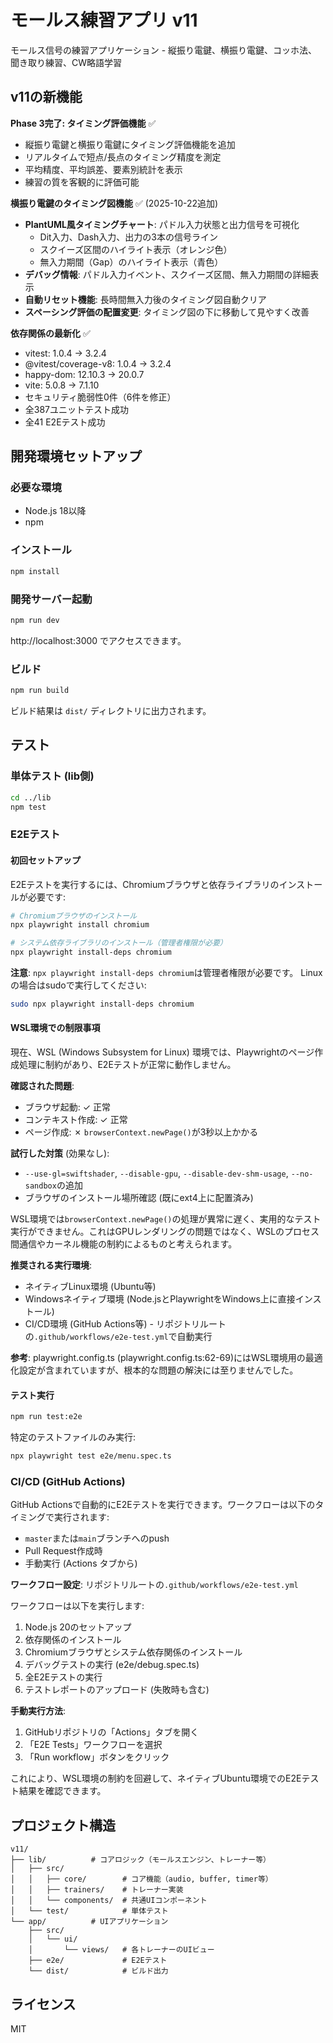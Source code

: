 # モールス練習アプリ v11

モールス信号の練習アプリケーション - 縦振り電鍵、横振り電鍵、コッホ法、聞き取り練習、CW略語学習

## v11の新機能

**Phase 3完了: タイミング評価機能** ✅
- 縦振り電鍵と横振り電鍵にタイミング評価機能を追加
- リアルタイムで短点/長点のタイミング精度を測定
- 平均精度、平均誤差、要素別統計を表示
- 練習の質を客観的に評価可能

**横振り電鍵のタイミング図機能** ✅ (2025-10-22追加)
- **PlantUML風タイミングチャート**: パドル入力状態と出力信号を可視化
  - Dit入力、Dash入力、出力の3本の信号ライン
  - スクイーズ区間のハイライト表示（オレンジ色）
  - 無入力期間（Gap）のハイライト表示（青色）
- **デバッグ情報**: パドル入力イベント、スクイーズ区間、無入力期間の詳細表示
- **自動リセット機能**: 長時間無入力後のタイミング図自動クリア
- **スペーシング評価の配置変更**: タイミング図の下に移動して見やすく改善

**依存関係の最新化** ✅
- vitest: 1.0.4 → 3.2.4
- @vitest/coverage-v8: 1.0.4 → 3.2.4
- happy-dom: 12.10.3 → 20.0.7
- vite: 5.0.8 → 7.1.10
- セキュリティ脆弱性0件（6件を修正）
- 全387ユニットテスト成功
- 全41 E2Eテスト成功

## 開発環境セットアップ

### 必要な環境

- Node.js 18以降
- npm

### インストール

```bash
npm install
```

### 開発サーバー起動

```bash
npm run dev
```

http://localhost:3000 でアクセスできます。

### ビルド

```bash
npm run build
```

ビルド結果は `dist/` ディレクトリに出力されます。

## テスト

### 単体テスト (lib側)

```bash
cd ../lib
npm test
```

### E2Eテスト

#### 初回セットアップ

E2Eテストを実行するには、Chromiumブラウザと依存ライブラリのインストールが必要です:

```bash
# Chromiumブラウザのインストール
npx playwright install chromium

# システム依存ライブラリのインストール（管理者権限が必要）
npx playwright install-deps chromium
```

**注意**: `npx playwright install-deps chromium`は管理者権限が必要です。
Linuxの場合はsudoで実行してください:

```bash
sudo npx playwright install-deps chromium
```

#### WSL環境での制限事項

現在、WSL (Windows Subsystem for Linux) 環境では、Playwrightのページ作成処理に制約があり、E2Eテストが正常に動作しません。

**確認された問題**:
- ブラウザ起動: ✓ 正常
- コンテキスト作成: ✓ 正常
- ページ作成: ✗ `browserContext.newPage()`が3秒以上かかる

**試行した対策** (効果なし):
- `--use-gl=swiftshader`, `--disable-gpu`, `--disable-dev-shm-usage`, `--no-sandbox`の追加
- ブラウザのインストール場所確認 (既にext4上に配置済み)

WSL環境では`browserContext.newPage()`の処理が異常に遅く、実用的なテスト実行ができません。これはGPUレンダリングの問題ではなく、WSLのプロセス間通信やカーネル機能の制約によるものと考えられます。

**推奨される実行環境**:
- ネイティブLinux環境 (Ubuntu等)
- Windowsネイティブ環境 (Node.jsとPlaywrightをWindows上に直接インストール)
- CI/CD環境 (GitHub Actions等) - リポジトリルートの`.github/workflows/e2e-test.yml`で自動実行

**参考**: playwright.config.ts (playwright.config.ts:62-69)にはWSL環境用の最適化設定が含まれていますが、根本的な問題の解決には至りませんでした。

#### テスト実行

```bash
npm run test:e2e
```

特定のテストファイルのみ実行:

```bash
npx playwright test e2e/menu.spec.ts
```

### CI/CD (GitHub Actions)

GitHub Actionsで自動的にE2Eテストを実行できます。ワークフローは以下のタイミングで実行されます:

- `master`または`main`ブランチへのpush
- Pull Request作成時
- 手動実行 (Actions タブから)

**ワークフロー設定**: リポジトリルートの`.github/workflows/e2e-test.yml`

ワークフローは以下を実行します:
1. Node.js 20のセットアップ
2. 依存関係のインストール
3. Chromiumブラウザとシステム依存関係のインストール
4. デバッグテストの実行 (e2e/debug.spec.ts)
5. 全E2Eテストの実行
6. テストレポートのアップロード (失敗時も含む)

**手動実行方法**:
1. GitHubリポジトリの「Actions」タブを開く
2. 「E2E Tests」ワークフローを選択
3. 「Run workflow」ボタンをクリック

これにより、WSL環境の制約を回避して、ネイティブUbuntu環境でのE2Eテスト結果を確認できます。

## プロジェクト構造

```
v11/
├── lib/          # コアロジック（モールスエンジン、トレーナー等）
│   ├── src/
│   │   ├── core/        # コア機能（audio, buffer, timer等）
│   │   ├── trainers/    # トレーナー実装
│   │   └── components/  # 共通UIコンポーネント
│   └── test/            # 単体テスト
└── app/          # UIアプリケーション
    ├── src/
    │   └── ui/
    │       └── views/   # 各トレーナーのUIビュー
    ├── e2e/             # E2Eテスト
    └── dist/            # ビルド出力
```

## ライセンス

MIT

